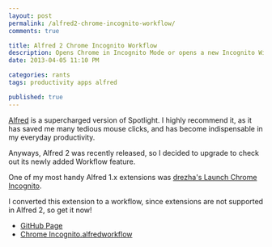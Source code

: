 ```yaml
---
layout: post
permalink: /alfred2-chrome-incognito-workflow/
comments: true

title: Alfred 2 Chrome Incognito Workflow
description: Opens Chrome in Incognito Mode or opens a new Incognito Window
date: 2013-04-05 11:10 PM

categories: rants
tags: productivity apps alfred

published: true
---
```


[Alfred](https://www.alfredapp.com) is a supercharged version of Spotlight. I highly recommend it, as it has saved me many tedious mouse clicks, and has become indispensable in my everyday productivity.

Anyways, Alfred 2 was recently released, so I decided to upgrade to check out its newly added Workflow feature.

One of my most handy Alfred 1.x extensions was [drezha's Launch Chrome Incognito](https://github.com/drezha/Alfred.App_Extensions/tree/master/Launch%20Chrome%20Incognito).

I converted this extension to a workflow, since extensions are not supported in Alfred 2, so get it now!

- [GitHub Page](https://github.com/sonnyhuynh/alfred2-chrome-incognito)
- [Chrome Incognito.alfredworkflow](https://cl.ly/2q2S0o3e1Z1w)